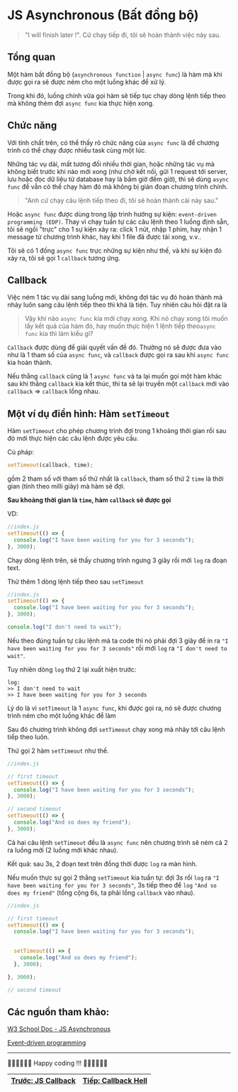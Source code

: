 # JS Asynchronous (Bất đồng bộ)

> "I will finish later !".
> Cứ chạy tiếp đi, tôi sẽ hoàn thành việc này sau.

## Tổng quan

Một hàm bất đồng bộ (`asynchronous function` | `async func`) là hàm mà khi được gọi ra sẽ được ném cho một luồng khác để xử lý.

Trong khi đó, luồng chính vừa gọi hàm sẽ tiếp tục chạy dòng lệnh tiếp theo mà không thèm đợi `async func` kia thực hiện xong.

## Chức năng

Với tính chất trên, có thể thấy rõ chức năng của `async func` là để chương trình có thể chạy được nhiều task cùng một lúc.

Những tác vụ dài, mất tương đối nhiều thời gian, hoặc những tác vụ mà không biết trước khi nào mới xong (như chờ kết nối, gửi 1 request tới server, lưu hoặc đọc dữ liệu từ database hay là bấm giờ đếm giờ), thì sẽ dùng `async func` để vẫn có thể chạy hàm đó mà không bị gián đoạn chương trình chính.

> "Anh cứ chạy câu lệnh tiếp theo đi, tôi sẽ hoàn thành cái này sau."

Hoặc `async func` được dùng trong lập trình hướng sự kiện: `event-driven programming (EDP)`. Thay vì chạy tuần tự các câu lệnh theo 1 luồng định sẵn, tôi sẽ ngồi "trực" cho 1 sự kiện xảy ra: click 1 nút, nhập 1 phím, hay nhận 1 message từ chương trình khác, hay khi 1 file đã được tải xong, v.v..

Tôi sẽ có 1 đống `async func` trực những sự kiện như thế, và khi sự kiện đó xảy ra, tôi sẽ gọi 1 `callback` tương ứng.

## Callback

Việc ném 1 tác vụ dài sang luồng mới, không đợi tác vụ đó hoàn thành mà nhảy luôn sang câu lệnh tiếp theo thì khá là tiện. Tuy nhiên câu hỏi đặt ra là

> Vậy khi nào `async func` kia mới chạy xong. Khi nó chạy xong tôi muốn lấy kết quả của hàm đó, hay muốn thực hiện 1 lệnh tiếp theo`async func` kia thì làm kiểu gì?

`Callback` được dùng để giải quyết vấn đề đó. Thường nó sẽ được đưa vào như là 1 tham số của `async func`, và `callback` được gọi ra sau khi `async func` kia hoàn thành.

Nếu thằng `callback` cũng là 1 `async func` và ta lại muốn gọi một hàm khác sau khi thằng `callback` kia kết thúc, thì ta sẽ lại truyền một `callback` mới vào `callback` => `callback` lồng nhau.

## Một ví dụ điển hình: Hàm `setTimeout`

Hàm `setTimeout` cho phép chương trình đợi trong 1 khoảng thời gian rồi sau đó mới thực hiện các câu lệnh được yêu cầu.

Cú pháp:

```js
setTimeout(callback, time);
```

gồm 2 tham số với tham số thứ nhất là `callback`, tham số thứ 2 `time` là thời gian (tính theo milli giây) mà hàm sẽ đợi.

**Sau khoảng thời gian là `time`, hàm `callback` sẽ được gọi**

VD:

```js
//index.js
setTimeout(() => {
  console.log("I have been waiting for you for 3 seconds");
}, 3000);
```

Chạy dòng lệnh trên, sẽ thấy chương trình ngưng 3 giây rồi mới `log` ra đoạn text.

Thử thêm 1 dòng lệnh tiếp theo sau `setTimeout`

```js
//index.js
setTimeout(() => {
  console.log("I have been waiting for you for 3 seconds");
}, 3000);

console.log("I don't need to wait");
```

Nếu theo đúng tuần tự câu lệnh mà ta code thì nó phải đợi 3 giây để in ra `"I have been waiting for you for 3 seconds"` rồi mới `log` ra `"I don't need to wait"`.

Tuy nhiên dòng `log` thứ 2 lại xuất hiện trước:

```shell
log:
>> I don't need to wait
>> I have been waiting for you for 3 seconds
```

Lý do là vì `setTimeout` là 1 `async func`, khi được gọi ra, nó sẽ được chương trình ném cho một luồng khác để làm

Sau đó chương trình không đợi `setTimeout` chạy xong mà nhảy tới câu lệnh tiếp theo luôn.

Thứ gọi 2 hàm `setTimeout` như thế.

```js
//index.js

// first timeout
setTimeout(() => {
  console.log("I have been waiting for you for 3 seconds");
}, 3000);

// second timeout
setTimeout(() => {
  console.log("And so does my friend");
}, 3000);
```

Cả hai câu lệnh `setTimeout` đều là `async func` nên chương trình sẽ ném cả 2 ra luồng mới (2 luồng mới khác nhau).

Kết quả: sau 3s, 2 đoạn text trên đồng thời được `log` ra màn hình.

Nếu muốn thực sự gọi 2 thằng `setTimeout` kia tuần tự: đợi 3s rồi `log` ra
`"I have been waiting for you for 3 seconds"`, 3s tiếp theo để `log` `"And so does my friend"` (tổng cộng 6s, ta phải lồng `callback` vào nhau).

```js
//index.js

// first timeout
setTimeout(() => {
  console.log("I have been waiting for you for 3 seconds");

    
  setTimeout(() => {
    console.log("And so does my friend");
  }, 3000);

}, 3000);

// second timeout
```

## Các nguồn tham khảo:

[W3 School Doc - JS Asynchronous](https://www.w3schools.com/js/js_asynchronous.asp)

[Event-driven programming](<https://quix.io/blog/what-why-how-of-event-driven-programming#:~:text=Event%2Ddriven%20programming%20(EDP),programs%2C%20sensor%20outputs%2C%20etc.>)

---

🧑‍💻🧑‍💻🧑‍💻 Happy coding !!! 🧑‍💻🧑‍💻🧑‍💻

| [Trước: JS Callback](part1.md) | [Tiếp: Callback Hell](part3.md)    |
| ----------------------- | --- |
